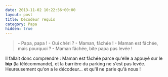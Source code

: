 ```yaml
---
date: 2013-11-02 10:22:56+00:00
layout: post
title: Décodeur requis
category: Papa
hidden: true
---
```


> \- Papa, papa !
> \- Oui chéri ?
> \- Maman, fâchée !
> \- Maman est fâchée, mais pourquoi ?
> \- Maman fâchée, bite papa pas levée !

Il fallait donc comprendre : Maman est fâchée parce qu'elle a appuyé sur le **bip** (la télécommande), et la barrière du parking ne s'est pas levée.
Heureusement qu'on a le décodeur... et qu'il ne parle qu'à nous !
